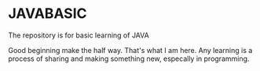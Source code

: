 # JAVABASIC
The repository is for basic learning of JAVA

Good beginning make the half way. That's what I am here.
Any learning is a process of sharing and making something new, especally in programming.
